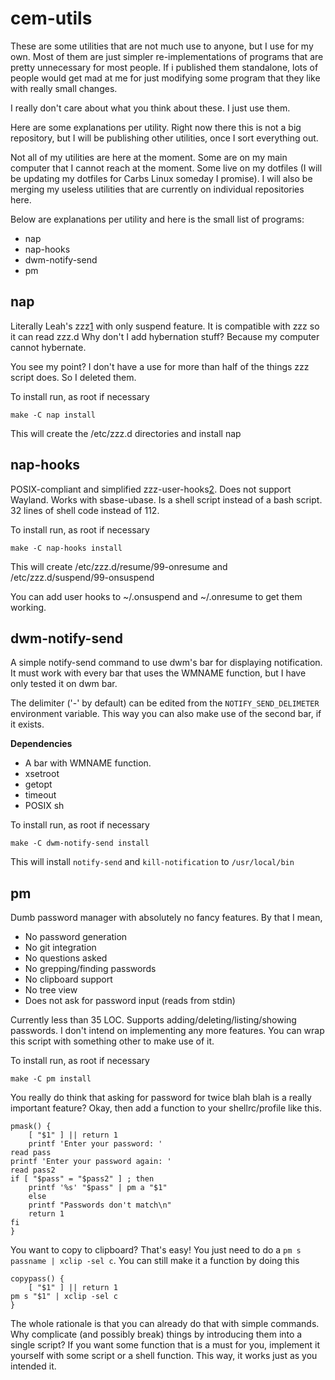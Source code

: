 cem-utils
=========

These are some utilities that are not much
use to anyone, but I use for my own. Most of
them are just simpler re-implementations of 
programs that are pretty unnecessary for most
people. If i published them standalone, lots
of people would get mad at me for just modifying
some program that they like with really small
changes.

I really don't care about what you think about
these. I just use them.

Here are some explanations per utility. Right now
there this is not a big repository, but I will be
publishing other utilities, once I sort everything
out.

Not all of my utilities are here at the moment. Some
are on my main computer that I cannot reach at the
moment. Some live on my dotfiles (I will be updating
my dotfiles for Carbs Linux someday I promise). I will
also be merging my useless utilities that are currently 
on individual repositories here.

Below are explanations per utility and here is the
small list of programs:


* nap
* nap-hooks
* dwm-notify-send
* pm


nap
---

Literally Leah's zzz[1] with only suspend feature.
It is compatible with zzz so it can read zzz.d
Why don't I add hybernation stuff? Because my
computer cannot hybernate.

You see my point? I don't have a use for more 
than half of the things zzz script does. So
I deleted them.

To install run, as root if necessary

    make -C nap install

This will create the /etc/zzz.d directories and
install nap


nap-hooks
---------

POSIX-compliant and simplified zzz-user-hooks[2]. 
Does not support Wayland. Works with sbase-ubase.
Is a shell script instead of a bash script. 32
lines of shell code instead of 112.

To install run, as root if necessary

    make -C nap-hooks install

This will create /etc/zzz.d/resume/99-onresume and
/etc/zzz.d/suspend/99-onsuspend

You can add user hooks to ~/.onsuspend and
~/.onresume to get them working.


dwm-notify-send
---------------

A simple notify-send command to use dwm's bar for
displaying notification. It must work with every bar
that uses the WMNAME function, but I have only tested
it on dwm bar.

The delimiter ('-' by default) can be edited from the
`NOTIFY_SEND_DELIMETER` environment variable. This way
you can also make use of the second bar, if it exists.

**Dependencies**

* A bar with WMNAME function.
* xsetroot
* getopt
* timeout
* POSIX sh

To install run, as root if necessary

    make -C dwm-notify-send install

This will install `notify-send` and `kill-notification`
to `/usr/local/bin`


pm
--

Dumb password manager with absolutely no fancy features. By
that I mean,

* No password generation
* No git integration
* No questions asked
* No grepping/finding passwords
* No clipboard support
* No tree view
* Does not ask for password input (reads from stdin)

Currently less than 35 LOC. Supports adding/deleting/listing/showing
passwords. I don't intend on implementing any more features.
You can wrap this script with something other to make use of
it. 

To install run, as root if necessary

    make -C pm install

You really do think that asking for password for twice blah
blah is a really important feature? Okay, then add a function
to your shellrc/profile like this.

    pmask() {
        [ "$1" ] || return 1
        printf 'Enter your password: '
	read pass
	printf 'Enter your password again: '
	read pass2
	if [ "$pass" = "$pass2" ] ; then
	    printf '%s' "$pass" | pm a "$1"
        else
	    printf "Passwords don't match\n"
	    return 1
	fi
    }

You want to copy to clipboard? That's easy! You just need
to do a `pm s passname | xclip -sel c`. You can still make
it a function by doing this

    copypass() {
        [ "$1" ] || return 1
	pm s "$1" | xclip -sel c
    }

The whole rationale is that you can already do that with simple
commands. Why complicate (and possibly break) things by introducing
them into a single script? If you want some function that is
a must for you, implement it yourself with some script or
a shell function. This way, it works just as you intended it.


[1]: http://git.vuxu.org/runit-void/tree/zzz
[2]: https://github.com/bahamas10/zzz-user-hooks
